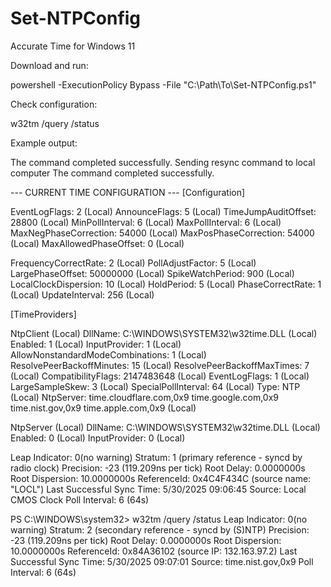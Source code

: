 # Set-NTPConfig
Accurate Time for Windows 11

Download and run:

powershell -ExecutionPolicy Bypass -File "C:\Path\To\Set-NTPConfig.ps1"


Check configuration:

w32tm /query /status


Example output:

The command completed successfully.
Sending resync command to local computer
The command completed successfully.

--- CURRENT TIME CONFIGURATION ---
[Configuration]

EventLogFlags: 2 (Local)
AnnounceFlags: 5 (Local)
TimeJumpAuditOffset: 28800 (Local)
MinPollInterval: 6 (Local)
MaxPollInterval: 6 (Local)
MaxNegPhaseCorrection: 54000 (Local)
MaxPosPhaseCorrection: 54000 (Local)
MaxAllowedPhaseOffset: 0 (Local)

FrequencyCorrectRate: 2 (Local)
PollAdjustFactor: 5 (Local)
LargePhaseOffset: 50000000 (Local)
SpikeWatchPeriod: 900 (Local)
LocalClockDispersion: 10 (Local)
HoldPeriod: 5 (Local)
PhaseCorrectRate: 1 (Local)
UpdateInterval: 256 (Local)


[TimeProviders]

NtpClient (Local)
DllName: C:\WINDOWS\SYSTEM32\w32time.DLL (Local)
Enabled: 1 (Local)
InputProvider: 1 (Local)
AllowNonstandardModeCombinations: 1 (Local)
ResolvePeerBackoffMinutes: 15 (Local)
ResolvePeerBackoffMaxTimes: 7 (Local)
CompatibilityFlags: 2147483648 (Local)
EventLogFlags: 1 (Local)
LargeSampleSkew: 3 (Local)
SpecialPollInterval: 64 (Local)
Type: NTP (Local)
NtpServer: time.cloudflare.com,0x9 time.google.com,0x9 time.nist.gov,0x9 time.apple.com,0x9 (Local)

NtpServer (Local)
DllName: C:\WINDOWS\SYSTEM32\w32time.DLL (Local)
Enabled: 0 (Local)
InputProvider: 0 (Local)


Leap Indicator: 0(no warning)
Stratum: 1 (primary reference - syncd by radio clock)
Precision: -23 (119.209ns per tick)
Root Delay: 0.0000000s
Root Dispersion: 10.0000000s
ReferenceId: 0x4C4F434C (source name:  "LOCL")
Last Successful Sync Time: 5/30/2025 09:06:45
Source: Local CMOS Clock
Poll Interval: 6 (64s)

PS C:\WINDOWS\system32> w32tm /query /status
Leap Indicator: 0(no warning)
Stratum: 2 (secondary reference - syncd by (S)NTP)
Precision: -23 (119.209ns per tick)
Root Delay: 0.0000000s
Root Dispersion: 10.0000000s
ReferenceId: 0x84A36102 (source IP:  132.163.97.2)
Last Successful Sync Time: 5/30/2025 09:07:01
Source: time.nist.gov,0x9
Poll Interval: 6 (64s)
